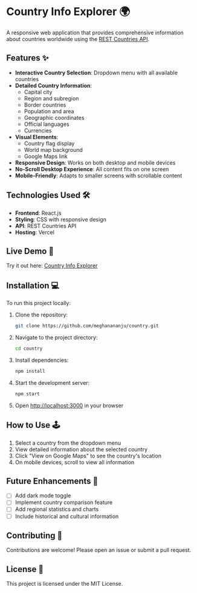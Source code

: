 # Country Info Explorer 🌍

A responsive web application that provides comprehensive information about countries worldwide using the [REST Countries API](https://restcountries.com/).

## Features ✨

- **Interactive Country Selection**: Dropdown menu with all available countries
- **Detailed Country Information**:
  - Capital city
  - Region and subregion
  - Border countries
  - Population and area
  - Geographic coordinates
  - Official languages
  - Currencies
- **Visual Elements**:
  - Country flag display
  - World map background
  - Google Maps link
- **Responsive Design**: Works on both desktop and mobile devices
- **No-Scroll Desktop Experience**: All content fits on one screen
- **Mobile-Friendly**: Adapts to smaller screens with scrollable content

## Technologies Used 🛠️

- **Frontend**: React.js
- **Styling**: CSS with responsive design
- **API**: REST Countries API
- **Hosting**: Vercel

## Live Demo 🔗

Try it out here: [Country Info Explorer](https://countryinfoexplorer-6nzpsvkw1-meghanananju59s-projects.vercel.app/)



## Installation 💻

To run this project locally:

1. Clone the repository:
   ```bash
   git clone https://github.com/meghanananju/country.git
   ```
2. Navigate to the project directory:
   ```bash
   cd country
   ```
3. Install dependencies:
   ```bash
   npm install
   ```
4. Start the development server:
   ```bash
   npm start
   ```
5. Open [http://localhost:3000](http://localhost:3000) in your browser

## How to Use 🕹️

1. Select a country from the dropdown menu
2. View detailed information about the selected country
3. Click "View on Google Maps" to see the country's location
4. On mobile devices, scroll to view all information

## Future Enhancements 🚀

- [ ] Add dark mode toggle
- [ ] Implement country comparison feature
- [ ] Add regional statistics and charts
- [ ] Include historical and cultural information

## Contributing 🤝

Contributions are welcome! Please open an issue or submit a pull request.

## License 📄

This project is licensed under the MIT License.
